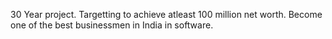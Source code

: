 30 Year project. Targetting to achieve atleast 100 million net worth. Become one of the best businessmen in India in software.
